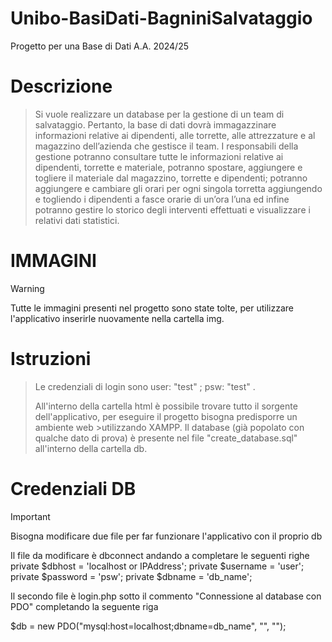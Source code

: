 # Unibo-BasiDati-BagniniSalvataggio
Progetto per una Base di Dati A.A. 2024/25

# Descrizione 
>Si vuole realizzare un database per la gestione di un team di salvataggio.
>Pertanto, la base di dati dovrà immagazzinare informazioni relative ai dipendenti, alle
>torrette, alle attrezzature e al magazzino dell’azienda che gestisce il team.
>I responsabili della gestione potranno consultare tutte le informazioni relative ai dipendenti,
>torrette e materiale, potranno spostare, aggiungere e togliere il materiale dal magazzino,
>torrette e dipendenti; potranno aggiungere e cambiare gli orari per ogni singola torretta
>aggiungendo e togliendo i dipendenti a fasce orarie di un’ora l’una ed infine potranno gestire
>lo storico degli interventi effettuati e visualizzare i relativi dati statistici.

# IMMAGINI
>[!WARNING] 
> Tutte le immagini presenti nel progetto sono state tolte, per utilizzare l'applicativo inserirle nuovamente nella cartella img.

# Istruzioni
>Le credenziali di login sono user: "test" ; psw: "test" .
>
>All'interno della cartella html è possibile trovare tutto il sorgente dell'applicativo, per eseguire il progetto bisogna predisporre un ambiente web >utilizzando XAMPP.
>Il database (già popolato con qualche dato di prova) è presente nel file "create_database.sql" all'interno della cartella db.

# Credenziali DB
>[!IMPORTANT]
>Bisogna modificare due file per far funzionare l'applicativo con il proprio db
>
>Il file da modificare è dbconnect andando a completare le seguenti righe
>	private $dbhost = 'localhost or IPAddress';
>        private $username = 'user';
>        private $password = 'psw';
>        private $dbname = 'db_name';
>
>Il secondo file è login.php sotto il commento "Connessione al database con PDO" completando la seguente riga
>
>$db = new PDO("mysql:host=localhost;dbname=db_name", "", "");
